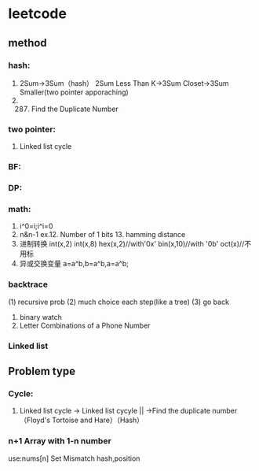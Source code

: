 # leetcode
## method
### hash:
1. 2Sum->3Sum（hash）
   2Sum Less Than K->3Sum Closet->3Sum Smaller(two pointer apporaching)
2. 287. Find the Duplicate Number
### two pointer:
1. Linked list cycle
### BF:
### DP:
### math: 
1. i^0=i;i^i=0
2. n&n-1 ex.12. Number of 1 bits 13. hamming distance
3. 进制转换
   int(x,2) int(x,8) hex(x,2)//with'0x' bin(x,10)//with '0b' oct(x)//不用标
4. 异或交换变量 a=a^b,b=a^b,a=a^b;
### backtrace
  (1) recursive prob
  (2) much choice each step(like a tree)
  (3) go back
1. binary watch 
2. Letter Combinations of a Phone Number
### Linked list
## Problem type
### Cycle:
1. Linked list cycle -> Linked list cycyle || ->Find the duplicate number（Floyd's Tortoise and Hare）（Hash）
### n+1 Array with 1-n number
 use:nums[n]
  Set Mismatch hash,position
